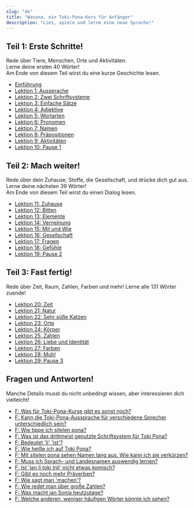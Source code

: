 ```yaml
---
slug: "de"
title: "Wasona, ein Toki-Pona-Kurs für Anfänger"
description: "Lies, spiele und lerne eine neue Sprache!"
---
```

## Teil 1: Erste Schritte!

Rede über Tiere, Menschen, Orte und Aktivitäten.  
Lerne deine ersten 40 Wörter!  
Am Ende von diesem Teil wirst du eine kurze Geschichte lesen.

* [Einführung](/de/00)
* [Lektion 1: Aussprache](/de/01)
* [Lektion 2: Zwei Schriftsysteme](/de/02)
* [Lektion 3: Einfache Sätze](/de/03)
* [Lektion 4: Adjektive](/de/04)
* [Lektion 5: Wortarten](/de/05)
* [Lektion 6: Pronomen](/de/06)
* [Lektion 7: Namen](/de/07)
* [Lektion 8: Präpositionen](/de/08)
* [Lektion 9: Aktivitäten](/de/09)
* [Lektion 10: Pause 1](/de/10)

## Teil 2: Mach weiter!

Rede über dein Zuhause, Stoffe, die Gesellschaft, und drücke dich gut aus.  
Lerne deine nächsten 39 Wörter!  
Am Ende von diesem Teil wirst du einen Dialog lesen.

* [Lektion 11: Zuhause](/de/11)
* [Lektion 12: Bitten](/de/12)
* [Lektion 13: Elemente](/de/13)
* [Lektion 14: Verneinung](/de/14)
* [Lektion 15: Mit und Wie](/de/15)
* [Lektion 16: Gesellschaft](/de/16)
* [Lektion 17: Fragen](/de/17)
* [Lektion 18: Gefühle](/de/18)
* [Lektion 19: Pause 2](/de/19)

## Teil 3: Fast fertig!

Rede über Zeit, Raum, Zahlen, Farben und mehr!
Lerne alle 131 Wörter zuende!

* [Lektion 20: Zeit](/de/20)
* [Lektion 21: Natur](/de/21)
* [Lektion 22: Sehr süße Katzen](/de/22)
* [Lektion 23: Orte](/de/23)
* [Lektion 24: Körper](/de/24)
* [Lektion 25: Zahlen](/de/25)
* [Lektion 26: Liebe und Identität](/de/26)
* [Lektion 27: Farben](/de/27)
* [Lektion 28: Muh!](/de/28)
* [Lektion 29: Pause 3](/de/29)

## Fragen und Antworten!

Manche Details musst du nicht unbedingt wissen, aber interessieren dich vielleicht!

* [F: Was für Toki-Pona-Kurse gibt es sonst noch?](/de/other-courses/)
* [F: Kann die Toki-Pona-Aussprache für verschiedene Sprecher unterschiedlich sein?](/de/sound-variation/)
* [F: Wie tippe ich sitelen pona?](/de/fonts/)
* [F: Was ist das drittmeist genutzte Schriftsystem für Toki Pona?](/de/sitelen-sitelen/)
* [F: Bedeutet 'li' 'ist'?](/de/li-and-is/)
* [F: Wie heiße ich auf Toki Pona?](/de/make-a-name/)
* [F: Mit sitelen pona sehen Namen lang aus. Wie kann ich sie verkürzen?](/de/simpler-cartouches/)
* [F: Muss ich Sprach- und Landesnamen auswendig lernen?](/de/languages-countries/)
* [F: Ist 'jan li toki Inli' nicht etwas komisch?](/de/named-verbs/)
* [F: Gibt es noch mehr Präverben?](/de/more-preverbs/)
* [F: Wie sagt man 'machen'?](/de/doing/)
* [F: Wie redet man über große Zahlen?](/de/large-numbers/)
* [F: Was macht jan Sonja heutzutage?](/de/jan-sonja/)
* [F: Welche anderen, weniger häufigen Wörter könnte ich sehen?](/de/uncommon-words/)
